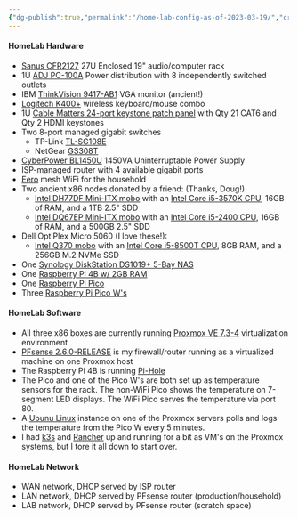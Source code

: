 ```yaml
---
{"dg-publish":true,"permalink":"/home-lab-config-as-of-2023-03-19/","created":"2023-04-06T16:14:33.400-04:00","updated":"2023-04-06T17:25:40.649-04:00"}
---
```


#### HomeLab Hardware

- [Sanus CFR2127](https://www.sanus.com/en_um/products/racks/cfr2127/) 27U Enclosed 19" audio/computer rack
- 1U [ADJ PC-100A](https://www.adj.com/pc-100a) Power distribution with 8 independently switched outlets
- IBM [ThinkVision 9417-AB1](http://www.ascendtech.us/ibm-thinkvision-l171-17-lcd-monitor_i_mnibmtvl150lcd3.aspx) VGA monitor (ancient!)
- [Logitech K400+](https://www.logitech.com/en-us/products/keyboards/k400-plus-touchpad-keyboard.920-007119.html) wireless keyboard/mouse combo
- 1U [Cable Matters 24-port keystone patch panel](https://www.cablematters.com/pc-386-162-rack-or-wall-mount-24-port-cat6-cat-6-keystone-patch-panel.aspx) with Qty 21 CAT6 and Qty 2 HDMI keystones
- Two 8-port managed gigabit switches
	- TP-Link [TL-SG108E](https://www.tp-link.com/us/business-networking/easy-smart-switch/tl-sg108e/)
	- NetGear [GS308T](https://www.netgear.com/support/product/gs308t)
- [CyberPower BL1450U](https://www.cyberpowersystems.com/product/ups/battery-backup/bl1450u/) 1450VA Uninterruptable Power Supply
- ISP-managed router with 4 available gigabit ports
- [Eero](https://eero.com) mesh WiFi for the household
- Two ancient x86 nodes donated by a friend: (Thanks, Doug!)
	- [Intel DH77DF Mini-ITX mobo](https://www.intel.com/content/www/us/en/products/sku/59503/intel-desktop-board-dh77df/specifications.html) with an [Intel Core i5-3570K CPU](https://www.intel.com/content/www/us/en/products/sku/65520/intel-core-i53570k-processor-6m-cache-up-to-3-80-ghz/specifications.html), 16GB of RAM, and a 1TB 2.5" SDD
	- [Intel DQ67EP Mini-ITX mobo](https://www.intel.com/content/www/us/en/products/sku/51998/intel-desktop-board-dq67ep/specifications.html) with an [Intel Core i5-2400 CPU]([https://www.intel.com/content/www/us/en/products/sku/52207/intel-core-i52400-processor-6m-cache-up-to-3-40-ghz/specifications.html](https://www.intel.com/content/www/us/en/products/sku/52207/intel-core-i52400-processor-6m-cache-up-to-3-40-ghz/specifications.html)), 16GB of RAM, and a 500GB 2.5" SDD
- Dell OptiPlex Micro 5060 (I love these!):
	- [Intel Q370 mobo](https://ark.intel.com/content/www/us/en/ark/products/133282/intel-q370-chipset.html) with an [Intel Core i5-8500T CPU](https://ark.intel.com/content/www/us/en/ark/products/129941/intel-core-i58500t-processor-9m-cache-up-to-3-50-ghz.html), 8GB RAM, and a 256GB M.2 NVMe SSD
- One [Synology DiskStation DS1019+ 5-Bay NAS](https://global.download.synology.com/download/Document/Hardware/DataSheet/DiskStation/19-year/DS1019+/enu/Synology_DS1019_Plus_Data_Sheet_enu.pdf)
- One [Raspberry Pi 4B w/ 2GB RAM](https://www.raspberrypi.com/products/raspberry-pi-4-model-b/)
- One [Raspberry Pi Pico](https://www.raspberrypi.com/products/raspberry-pi-pico/)
- Three [Raspberry Pi Pico W's](https://www.raspberrypi.com/documentation/microcontrollers/raspberry-pi-pico.html)

#### HomeLab Software

- All three x86 boxes are currently running [Proxmox VE 7.3-4](https://www.proxmox.com/en/proxmox-ve) virtualization environment
- [PFsense 2.6.0-RELEASE](https://www.pfsense.org) is my firewall/router running as a virtualized machine on one Proxmox host
- The Raspberry Pi 4B is running [Pi-Hole](https://pi-hole.net)
- The Pico and one of the Pico W's are both set up as temperature sensors for the rack.  The non-WiFi Pico shows the temperature on 7-segment LED displays.  The WiFi Pico serves the temperature via port 80.
- A [Ubunu Linux](https://ubuntu.com) instance on one of the Proxmox servers polls and logs the temperature from the Pico W every 5 minutes.
- I had [k3s](https://k3s.io) and [Rancher](https://www.rancher.com) up and running for a bit as VM's on the Proxmox systems, but I tore it all down to start over.

#### HomeLab Network
- WAN network, DHCP served by ISP router
- LAN network, DHCP served by PFsense router (production/household)
- LAB network, DHCP served by PFsense router (scratch space)
